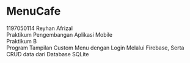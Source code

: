 # MenuCafe

1197050114 Reyhan Afrizal <br>
Praktikum Pengembangan Aplikasi Mobile <br>
Praktikum B <br>
Program Tampilan Custom Menu dengan Login Melalui Firebase, Serta CRUD data dari Database SQLite <br>
